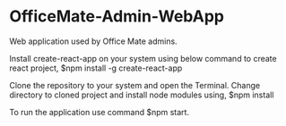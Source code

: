 # OfficeMate-Admin-WebApp
Web application used by Office Mate admins.

Install create-react-app on your system using below command to create react project,
$npm install -g create-react-app

Clone the repository to your system and open the Terminal. Change directory to cloned project and install node modules using,
$npm install

To run the application use command $npm start.



